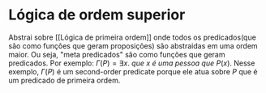 # Lógica de ordem superior
Abstrai sobre [[Lógica de primeira ordem]] onde todos os predicados(que são como funções que geram proposições) são abstraidas em uma ordem maior. Ou seja, "meta predicados" são como funções que geram predicados. 
Por exemplo: $\Gamma(P) = \exists x.\ que\ x\ é\ uma\ pessoa\ que\ P(x)$. Nesse exemplo, $\Gamma(P)$ é um second-order predicate porque ele atua sobre $P$ que é um predicado de primeira ordem.